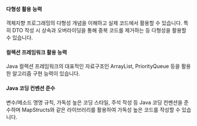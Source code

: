 #### 다형성 활용 능력

객체지향 프로그래밍의 다형성 개념을 이해하고 실제 코드에서 활용할 수 있습니다. 특히 DTO 작성 시 상속과 오버라이딩을 통해 중복 코드를 제거하는 등 다형성을 활용할 수 있습니다.


#### 컬렉션 프레임워크 활용 능력
Java 컬렉션 프레임워크의 대표적인 자료구조인 ArrayList, PriorityQueue 등을 활용한 알고리즘 구현 능력이 있습니다.


#### Java 코딩 컨벤션 준수
변수/메소드 명명 규칙, 가독성 높은 코딩 스타일, 주석 작성 등 Java 코딩 컨벤션을 준수하며 MapStructs와 같은 라이브러리를 활용하여 가독성 높은 코드를 작성할 수 있습니다.